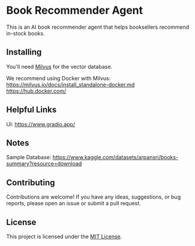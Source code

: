 # Book Recommender Agent

This is an AI book recommender agent that helps booksellers recommend in-stock books.

## Installing

You'll need [Milvus](https://milvus.io/) for the vector database.

We recommend using Docker with Milvus:
https://milvus.io/docs/install_standalone-docker.md
https://hub.docker.com/

## Helpful Links
UI: https://www.gradio.app/

## Notes
Sample Database: https://www.kaggle.com/datasets/arpansri/books-summary?resource=download

## Contributing

Contributions are welcome! If you have any ideas, suggestions, or bug reports, please open an issue or submit a pull request.

## License

This project is licensed under the [MIT License](https://opensource.org/licenses/MIT).

